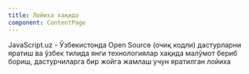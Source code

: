 ```yaml
---
title: Лойиха хақида
component: ContentPage
---
```


JavaScript.uz - Ўзбекистонда Open Source (очиқ кодли) дастурларни яратиш ва ўзбек тилида янги технологиялар хақида малўмот
бериб бориш, дастурчиларга бир жойга жамлаш учун яратилган лойиха

